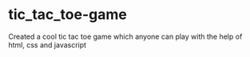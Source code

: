 # tic_tac_toe-game
Created a cool tic tac toe game which anyone can play with the help of html, css and javascript 
